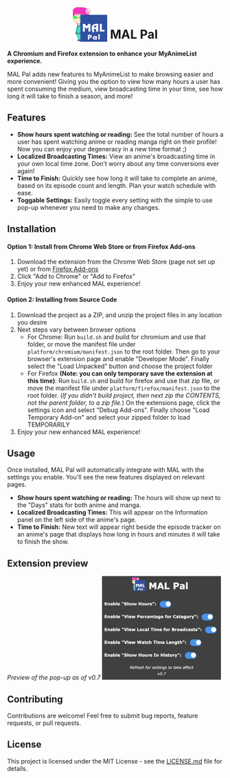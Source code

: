 # <div align="center"><img src="icons/128.png" width="80" height="80" alt="MAL Pal Logo" style="vertical-align: bottom;"> MAL Pal</div>
**A Chromium and Firefox extension to enhance your MyAnimeList experience.**

MAL Pal adds new features to MyAnimeList to make browsing easier and more convenient! Giving you the option to view how many hours a user has spent consuming the medium, view broadcasting time in your time, see how long it will take to finish a season, and more!

## Features
* **Show hours spent watching or reading:** See the total number of hours a user has spent watching anime or reading manga right on their profile! Now you can enjoy your degeneracy in a new time format ;)
* **Localized Broadcasting Times:** View an anime's broadcasting time in your own local time zone. Don't worry about any time conversions ever again!
* **Time to Finish:** Quickly see how long it will take to complete an anime, based on its episode count and length. Plan your watch schedule with ease.
* **Toggable Settings:** Easily toggle every setting with the simple to use pop-up whenever you need to make any changes.

## Installation

#### Option 1: Install from Chrome Web Store or from Firefox Add-ons
1. Download the extension from the Chrome Web Store (page not set up yet) or from [Firefox Add-ons](https://addons.mozilla.org/en-US/firefox/addon/mal-pal/)
2. Click "Add to Chrome" or "Add to Firefox"
3. Enjoy your new enhanced MAL experience!

#### Option 2: Installing from Source Code
1. Download the project as a ZIP, and unzip the project files in any location you desire
2. Next steps vary between browser options
	* For Chrome: Run `build.sh` and build for chromium and use that folder, or move the manifest file under `platform/chromium/manifest.json` to the root folder. Then go to your browser's extension page and enable "Developer Mode". Finally select the "Load Unpacked" button and choose the project folder
	* For Firefox **(Note: you can only temporary save the extension at this time)**: Run `build.sh` and build for firefox and use that zip file, or move the manifest file under `platform/firefox/manifest.json` to the root folder. (*If you didn't build project, then next zip the CONTENTS, not the parent folder, to a zip file.*) On the extensions page, click the settings icon and select "Debug Add-ons". Finally choose "Load Temporary Add-on" and select your zipped folder to load TEMPORARILY
4. Enjoy your new enhanced MAL experience!

## Usage
Once installed, MAL Pal will automatically integrate with MAL with the settings you enable. You'll see the new features displayed on relevant pages.

* **Show hours spent watching or reading:** The hours will show up next to the "Days" stats for both anime and manga.
* **Localized Broadcasting Times:** This will appear on the Information panel on the left side of the anime's page.
* **Time to Finish:** New text will appear right beside the episode tracker on an anime's page that displays how long in hours and minutes it will take to finish the show.

## Extension preview
*Preview of the pop-up as of v0.7*
<img src="icons/preview.png" width="277" height="241" alt="Showcase image of the pop-up as of version 0.7">

## Contributing
Contributions are welcome! Feel free to submit bug reports, feature requests, or pull requests.

## License
This project is licensed under the MIT License - see the [LICENSE.md](LICENSE.md) file for details.

